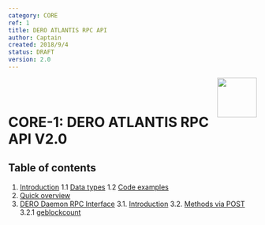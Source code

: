 ```yaml
---
category: CORE
ref: 1
title: DERO ATLANTIS RPC API
author: Captain
created: 2018/9/4
status: DRAFT
version: 2.0
---
```


<img align="right" src="/ASSETS/DERO_LOGO_320x320.png" width="80">
</br>
</br>

# CORE-1: DERO ATLANTIS RPC API V2.0

## Table of contents
1. [Introduction](#intro)
1.1 [Data types](#intro_dataTypes)
1.2 [Code examples](#codeExamples)
2. [Quick overview](#overview)
3. [DERO Daemon RPC Interface](#daemonInterface)
3.1. [Introduction](#daemonIntroduction)
3.2. [Methods via POST](#daemonMethods)
3.2.1 [geblockcount](#daemongetblockcount)



